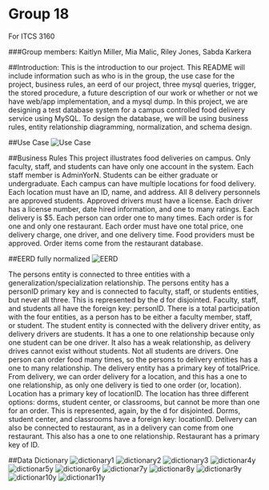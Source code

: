 # Group 18
For ITCS 3160


###Group members:
Kaitlyn Miller,
Mia Malic,
Riley Jones, Sabda Karkera

##Introduction:
This is the introduction to our project. This README will include information such as who is in the group, the use case for the project, business rules, an eerd of our project, three mysql queries, trigger, the stored procedure, a future description of our work or whether or not we have web/app implementation, and a mysql dump. In this project, we are designing a test database system for a campus controlled food delivery service using MySQL. To design the database, we will be using business rules, entity relationship diagramming, normalization, and schema design.

##Use Case
![Use Case](https://imgur.com/a/NunRTNy)
    

##Business Rules
This project illustrates food deliveries on campus.
Only faculty, staff, and students can have only one account in the system.
Each staff member is AdminYorN.
Students can be either graduate or undergraduate.
Each campus can have multiple locations for food delivery.
Each location must have an ID, name, and address.
All 8 delivery personnels are approved students.
Approved drivers must have a license. 
Each driver has a license number, date hired information, and one to many ratings.
Each delivery is $5.
Each person can order one to many times.
Each order is for one and only one restaurant.
Each order must have one total price, one delivery charge, one driver, and one delivery time.
Food providers must be approved.
Order items come from the restaurant database.

##EERD fully normalized 
![EERD](https://imgur.com/NpeWDLc)

The persons entity is connected to three entities with a generalization/specialization relationship. The persons entity has a personID primary key and is connected to faculty, staff, or students entities, but never all three. This is represented by the d for disjointed. Faculty, staff, and students all have the foreign key: personID. There is a total participation with the four entities, as a person has to be either a faculty member, staff, or student. The student entity is connected with the delivery driver entity, as delivery drivers are students. It has a one to one relationship because only one student can be one driver. It also has a weak relationship, as delivery drives cannot exist without students. Not all students are drivers. 
One person can order food many times, so the persons to delivery entities has a one to many relationship. The delivery entity has a primary key of totalPrice.  From delivery, we can order delivery for a location, and this has a one to one relationship, as only one delivery is tied to one order (or, location). Location has a primary key of locationID. The location has three different options: dorms, student center, or classrooms, but cannot be more than one for an order. This is represented, again, by the d for disjointed. Dorms, student center, and classrooms have a foreign key: locationID. 
Delivery can also be connected to restaurant, as in a delivery can come from one restaurant. This also has a one to one relationship. Restaurant has a primary key of ID.

 ##Data Dictionary 
![dictionary1](https://imgur.com/ppwz7nv)
![dictionary2](https://imgur.com/QDd6AkV)
![dictionary3](https://imgur.com/DnSkTe4)
![dictionar4y](https://imgur.com/TtZCgdB)
![dictionar5y](https://imgur.com/rOttN7Q)
![dictionar6y](https://imgur.com/dBO1OXP)
![dictionar7y](https://imgur.com/mM3QqRV)
![dictionar8y](https://imgur.com/XTKX01g)
![dictionar9y](https://imgur.com/iFKTlk0)
![dictionar10y](https://imgur.com/uc65VkQ)
![dictionar11y](https://imgur.com/sg78cmN)

